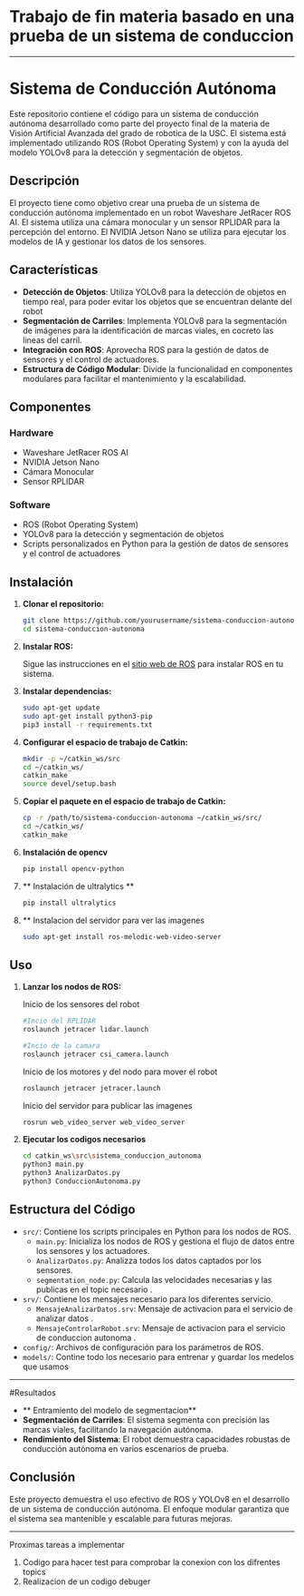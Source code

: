 # Trabajo de fin materia basado en una prueba de un sistema de conduccion 
---

# Sistema de Conducción Autónoma

Este repositorio contiene el código para un sistema de conducción autónoma desarrollado como parte del proyecto final de la materia de Visión Artificial Avanzada del grado de robotica de la USC. El sistema está implementado utilizando ROS (Robot Operating System) y con la ayuda del modelo YOLOv8 para la detección y segmentación de objetos.

## Descripción

El proyecto tiene como objetivo crear una prueba de un sistema de conducción autónoma implementado en un robot Waveshare JetRacer ROS AI. El sistema utiliza una cámara monocular y un sensor RPLIDAR para la percepción del entorno. El NVIDIA Jetson Nano se utiliza para ejecutar los modelos de IA y gestionar los datos de los sensores.

## Características

- **Detección de Objetos**: Utiliza YOLOv8 para la detección de objetos en tiempo real, para poder evitar los objetos que se encuentran delante del robot 
- **Segmentación de Carriles**: Implementa YOLOv8 para la segmentación de imágenes para la identificación de marcas viales, en cocreto las lineas del carril.
- **Integración con ROS**: Aprovecha ROS para la gestión de datos de sensores y el control de actuadores.
- **Estructura de Código Modular**: Divide la funcionalidad en componentes modulares para facilitar el mantenimiento y la escalabilidad.

## Componentes

### Hardware

- Waveshare JetRacer ROS AI
- NVIDIA Jetson Nano
- Cámara Monocular
- Sensor RPLIDAR

### Software

- ROS (Robot Operating System)
- YOLOv8 para la detección y segmentación de objetos
- Scripts personalizados en Python para la gestión de datos de sensores y el control de actuadores

## Instalación

1. **Clonar el repositorio:**

    ```bash
    git clone https://github.com/yourusername/sistema-conduccion-autonoma.git
    cd sistema-conduccion-autonoma
    ```

2. **Instalar ROS:**

    Sigue las instrucciones en el [sitio web de ROS](http://wiki.ros.org/ROS/Installation) para instalar ROS en tu sistema.

3. **Instalar dependencias:**

    ```bash
    sudo apt-get update
    sudo apt-get install python3-pip
    pip3 install -r requirements.txt
    ```

4. **Configurar el espacio de trabajo de Catkin:**

    ```bash
    mkdir -p ~/catkin_ws/src
    cd ~/catkin_ws/
    catkin_make
    source devel/setup.bash
    ```

5. **Copiar el paquete en el espacio de trabajo de Catkin:**

    ```bash
    cp -r /path/to/sistema-conduccion-autonoma ~/catkin_ws/src/
    cd ~/catkin_ws/
    catkin_make
    ```
6. **Instalación de opencv**
   ``` bash
   pip install opencv-python
   ```
8. ** Instalación de ultralytics **
    ``` bash
    pip install ultralytics
    ```
9. ** Instalacion del servidor para ver las imagenes
   ``` bash
   sudo apt-get install ros-melodic-web-video-server
   ```
## Uso

1. **Lanzar los nodos de ROS:**

   Inicio de los sensores del robot 

    ```bash
    #Incio del RPLIDAR
    roslaunch jetracer lidar.launch

    #Incio de la camara
    roslaunch jetracer csi_camera.launch
    ```

    Inicio de los motores y del nodo para mover el robot
   ```bash
   roslaunch jetracer jetracer.launch
   ```

    Inicio del servidor para publicar las imagenes
   ```bash
   rosrun web_video_server web_video_server
   ```
   

1. **Ejecutar los codigos necesarios**

    ```bash
    cd catkin_ws\src\sistema_conduccion_autonoma
    python3 main.py
    python3 AnalizarDatos.py 
    python3 ConduccionAutonoma.py
    ```


## Estructura del Código

- `src/`: Contiene los scripts principales en Python para los nodos de ROS.
  - `main.py`: Inicializa los nodos de ROS y gestiona el flujo de datos entre los sensores y los actuadores.
  - `AnalizarDatos.py`: Analizza todos los datos captados por los sensores.
  - `segmentation_node.py`: Calcula las velocidades necesarias y las publicas en el topic necesario .
- `srv/`: Contiene los mensajes necesario para los diferentes servicio.
  - `MensajeAnalizarDatos.srv`: Mensaje de activacion para el servicio de analizar datos .
  - `MensajeControlarRobot.srv`: Mensaje de activacion para el servicio de conduccion autonoma .
- `config/`: Archivos de configuración para los parámetros de ROS.
- `models/`: Contine todo los necesario para entrenar y guardar los medelos que usamos

---
#Resultados 
- ** Entramiento del modelo de segmentacion** 
- **Segmentación de Carriles**: El sistema segmenta con precisión las marcas viales, facilitando la navegación autónoma.
- **Rendimiento del Sistema**: El robot demuestra capacidades robustas de conducción autónoma en varios escenarios de prueba.

## Conclusión

Este proyecto demuestra el uso efectivo de ROS y YOLOv8 en el desarrollo de un sistema de conducción autónoma. El enfoque modular garantiza que el sistema sea mantenible y escalable para futuras mejoras.

--- 
Proximas tareas a implementar 

1. Codigo para hacer test para comprobar la conexion con los difrentes topics
2. Realizacion de un codigo debuger 
